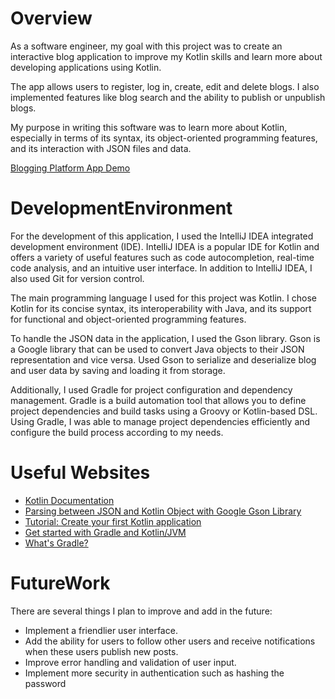 # Overview

As a software engineer, my goal with this project was to create an interactive blog application to improve my Kotlin skills and learn more about developing applications using Kotlin.

The app allows users to register, log in, create, edit and delete blogs. I also implemented features like blog search and the ability to publish or unpublish blogs.

My purpose in writing this software was to learn more about Kotlin, especially in terms of its syntax, its object-oriented programming features, and its interaction with JSON files and data.

[Blogging Platform App Demo](https://youtu.be/4vNmDJ6SpVA)

# DevelopmentEnvironment

For the development of this application, I used the IntelliJ IDEA integrated development environment (IDE). IntelliJ IDEA is a popular IDE for Kotlin and offers a variety of useful features such as code autocompletion, real-time code analysis, and an intuitive user interface. In addition to IntelliJ IDEA, I also used Git for version control.

The main programming language I used for this project was Kotlin. I chose Kotlin for its concise syntax, its interoperability with Java, and its support for functional and object-oriented programming features.

To handle the JSON data in the application, I used the Gson library. Gson is a Google library that can be used to convert Java objects to their JSON representation and vice versa. Used Gson to serialize and deserialize blog and user data by saving and loading it from storage.

Additionally, I used Gradle for project configuration and dependency management. Gradle is a build automation tool that allows you to define project dependencies and build tasks using a Groovy or Kotlin-based DSL. Using Gradle, I was able to manage project dependencies efficiently and configure the build process according to my needs.

# Useful Websites

- [Kotlin Documentation](https://kotlinlang.org/docs/home.html)
- [Parsing between JSON and Kotlin Object with Google Gson Library](https://medium.com/@hissain.khan/parsing-with-google-gson-library-in-android-kotlin-7920e26f5520)
- [Tutorial: Create your first Kotlin application](https://www.jetbrains.com/help/idea/create-your-first-kotlin-app.html)
- [Get started with Gradle and Kotlin/JVM](https://kotlinlang.org/docs/get-started-with-jvm-gradle-project.html)
- [What's Gradle?](https://gradle.org/)

# FutureWork

There are several things I plan to improve and add in the future:

- Implement a friendlier user interface.
- Add the ability for users to follow other users and receive notifications when these users publish new posts.
- Improve error handling and validation of user input.
- Implement more security in authentication such as hashing the password
